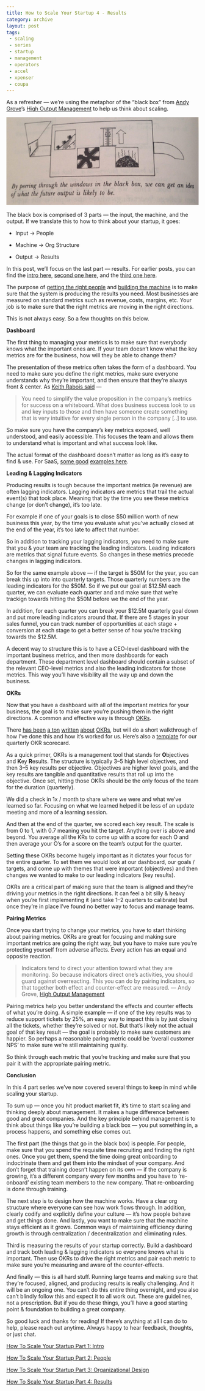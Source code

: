 ```yaml
---
title: How to Scale Your Startup 4 - Results
category: archive
layout: post
tags: 
 - scaling
 - series
 - startup
 - management
 - operators
 - accel
 - xpenser
 - coupa
---
```


As a refresher — we’re using the metaphor of the “black box” from [Andy Grove](https://en.wikipedia.org/wiki/Andrew_Grove)’s [High Output Management](https://www.amazon.com/High-Output-Management-Andrew-Grove/dp/0679762884) to help us think about scaling.

![homblackbox](/images/homblackbox.png)

The black box is comprised of 3 parts — the input, the machine, and the output. If we translate this to how to think about your startup, it goes:

* Input → People

* Machine → Org Structure

* Output → Results

In this post, we’ll focus on the last part — results. For earlier posts, you can find the [intro here](https://medium.com/@chriseyin/how-to-scale-your-startup-an-intro-219185513449#.u6vb4kcue), [second one here](https://42hire.com/how-to-scale-your-startup-part-2-people-6bee26696ae8#.pll03ofed), and the [third one here](https://hackernoon.com/how-to-scale-your-startup-part-3-organizational-structure-1e3c8736e33c#.5vpg2rbai).

The purpose of [getting the right people](https://42hire.com/how-to-scale-your-startup-part-2-people-6bee26696ae8#.lbodrsn3v) and [building the machine](https://hackernoon.com/how-to-scale-your-startup-part-3-organizational-structure-1e3c8736e33c#.huj87soay) is to make sure that the system is producing the results you need. Most businesses are measured on standard metrics such as revenue, costs, margins, etc. Your job is to make sure that the right metrics are moving in the right directions.

This is not always easy. So a few thoughts on this below.

**Dashboard**

The first thing to managing your metrics is to make sure that everybody knows what the important ones are. If your team doesn’t know what the key metrics are for the business, how will they be able to change them?

The presentation of these metrics often takes the form of a dashboard. You need to make sure you define the right metrics, make sure everyone understands why they’re important, and then ensure that they’re always front & center. As [Keith Rabois said](http://startupclass.samaltman.com/courses/lec14/) —
> You need to simplify the value proposition in the company’s metrics for success on a whiteboard. What does business success look to us and key inputs to those and then have someone create something that is very intuitive for every single person in the company [..] to use.

So make sure you have the company’s key metrics exposed, well understood, and easily accessible. This focuses the team and allows them to understand what is important and what success look like.

The actual format of the dashboard doesn’t matter as long as it’s easy to find & use. For SaaS, [some good](http://www.forentrepreneurs.com/saas-dashboard/) [examples here](http://christophjanz.blogspot.com/2013/04/a-kpi-dashboard-for-early-stage-saas.html).

**Leading & Lagging Indicators**

Producing results is tough because the important metrics (ie revenue) are often lagging indicators. Lagging indicators are metrics that trail the actual event(s) that took place. Meaning that by the time you see these metrics change (or don’t change), it’s too late.

For example if one of your goals is to close $50 million worth of new business this year, by the time you evaluate what you’ve actually closed at the end of the year, it’s too late to affect that number.

So in addition to tracking your lagging indicators, you need to make sure that you & your team are tracking the leading indicators. Leading indicators are metrics that signal future events. So changes in these metrics precede changes in lagging indicators.

So for the same example above — if the target is $50M for the year, you can break this up into into quarterly targets. Those quarterly numbers are the leading indicators for the $50M. So if we put our goal at $12.5M each quarter, we can evaluate each quarter and and make sure that we’re trackign towards hitting the $50M before we the end of the year.

In addition, for each quarter you can break your $12.5M quarterly goal down and put more leading indicators around that. If there are 5 stages in your sales funnel, you can track number of opportunities at each stage + conversion at each stage to get a better sense of how you’re tracking towards the $12.5M.

A decent way to structure this is to have a CEO-level dashboard with the important business metrics, and then more dashboards for each department. These department level dashboard should contain a subset of the relevant CEO-level metrics and also the leading indicators for those metrics. This way you’ll have visibility all the way up and down the business.

**OKRs**

Now that you have a dashboard with all of the important metrics for your business, the goal is to make sure you’re pushing them in the right directions. A common and effective way is through [OKRs](https://en.wikipedia.org/wiki/OKR).

There [has been](http://firstround.com/review/How-to-Make-OKRs-Actually-Work-at-Your-Startup/) [a ton](https://library.gv.com/how-google-sets-goals-okrs-a1f69b0b72c7#.pykwwd2v9) [written](https://blog.betterworks.com/keys-okr-success-qa-john-doerr/) [about](https://www.wrike.com/blog/12-okr-tips-google-linkedin-twitter-intel/) [OKRs](http://firstround.com/review/the-management-framework-that-propelled-LinkedIn-to-a-20-billion-company/), but will do a short walkthrough of how I’ve done this and how it’s worked for us. Here’s also a [template](https://docs.google.com/spreadsheets/d/1_cVWMmNGsWfNUvKyMkT3Pb0er5HeHK_dmllABaEw42w/edit#gid=0) for our quarterly OKR scorecard.

As a quick primer, OKRs is a management tool that stands for **O**bjectives and **K**ey **R**esults. The structure is typically 3–5 high level objectives, and then 3–5 key results per objective. Objectives are higher level goals, and the key results are tangible and quantitative results that roll up into the objective. Once set, hitting those OKRs should be the only focus of the team for the duration (quarterly).

We did a check in 1x / month to share where we were and what we’ve learned so far. Focusing on what we learned helped it be less of an update meeting and more of a learning session.

And then at the end of the quarter, we scored each key result. The scale is from 0 to 1, with 0.7 meaning you hit the target. Anything over is above and beyond. You average all the KRs to come up with a score for each O and then average your O’s for a score on the team’s output for the quarter.

Setting these OKRs become hugely important as it dictates your focus for the entire quarter. To set them we would look at our dashboard, our goals / targets, and come up with themes that were important (objectives) and then changes we wanted to make to our leading indicators (key results).

OKRs are a critical part of making sure that the team is aligned and they’re driving your metrics in the right directions. It can feel a bit silly & heavy when you’re first implementing it (and take 1–2 quarters to calibrate) but once they’re in place I’ve found no better way to focus and manage teams.

**Pairing Metrics**

Once you start trying to change your metrics, you have to start thinking about pairing metrics. OKRs are great for focusing and making sure important metrics are going the right way, but you have to make sure you’re protecting yourself from adverse affects. Every action has an equal and opposite reaction.
> Indicators tend to direct your attention toward what they are monitoring. So because indicators direct one’s activities, you should guard against overreacting. This you can do by pairing indicators, so that together both effect and counter-effect are measured.
> — Andy Grove, [High Output Management](https://www.amazon.com/High-Output-Management-Andrew-Grove/dp/0679762884/)

Pairing metrics help you better understand the effects and counter effects of what you’re doing. A simple example — if one of the key results was to reduce support tickets by 25%, an easy way to impact this is by just closing all the tickets, whether they’re solved or not. But that’s likely not the actual goal of that key result — the goal is probably to make sure customers are happier. So perhaps a reasonable paring metric could be ‘overall customer NPS’ to make sure we’re still maintaining quality.

So think through each metric that you’re tracking and make sure that you pair it with the appropriate pairing metric.

**Conclusion**

In this 4 part series we’ve now covered several things to keep in mind while scaling your startup.

To sum up — once you hit product market fit, it’s time to start scaling and thinking deeply about management. It makes a huge difference between good and great companies. And the key principle behind management is to think about things like you’re building a black box — you put something in, a process happens, and something else comes out.

The first part (the things that go in the black box) is people. For people, make sure that you spend the requisite time recruiting and finding the right ones. Once you get them, spend the time doing great onboarding to indoctrinate them and get them into the mindset of your company. And don’t forget that training doesn’t happen on its own — if the company is growing, it’s a different company every few months and you have to ‘re-onboard’ existing team members to the new company. That re-onboarding is done through training.

The next step is to design how the machine works. Have a clear org structure where everyone can see how work flows through. In addition, clearly codify and explicitly define your culture — it’s how people behave and get things done. And lastly, you want to make sure that the machine stays efficient as it grows. Common ways of maintaining efficiency during growth is through centralization / decentralization and eliminating rules.

Third is measuring the results of your startup correctly. Build a dashboard and track both leading & lagging indicators so everyone knows what is important. Then use OKRs to drive the right metrics and pair each metric to make sure you’re measuring and aware of the counter-effects.

And finally — this is all hard stuff. Running large teams and making sure that they’re focused, aligned, and producing results is really challenging. And it will be an ongoing one. You can’t do this entire thing overnight, and you also can’t blindly follow this and expect it to all work out. These are guidelines, not a prescription. But if you do these things, you’ll have a good starting point & foundation to building a great company.

So good luck and thanks for reading! If there’s anything at all I can do to help, please reach out anytime. Always happy to hear feedback, thoughts, or just chat. 

[How To Scale Your Startup Part 1: Intro](/2016/08/30/scaling-startup-intro/)

[How To Scale Your Startup Part 2: People](/2016/10/03/scaling-startup-2-people/)

[How To Scale Your Startup Part 3: Organizational Design](/2016/11/02/scaling-startup-3-org-structure/)

[How To Scale Your Startup Part 4: Results](/2016/11/22/scaling-startup-4-results/)
